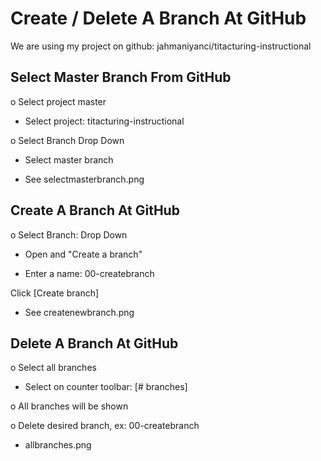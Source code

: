 Create / Delete A Branch At GitHub 
===================================================
We are using my project on github: jahmaniyanci/titacturing-instructional


Select Master Branch From GitHub
------------------------------------------------------
o Select project master

- Select project: titacturing-instructional

o Select Branch Drop Down

- Select master branch

* See selectmasterbranch.png


Create A Branch At GitHub 
------------------------------------------------------
o Select Branch: Drop Down

- Open and "Create a branch"

-  Enter a name: 00-createbranch

Click [Create branch]

* See createnewbranch.png


Delete A Branch At GitHub
------------------------------------------------------
o Select all branches

- Select on counter toolbar: [# branches]

o All branches will be shown

o Delete desired branch, ex: 00-createbranch

* allbranches.png









